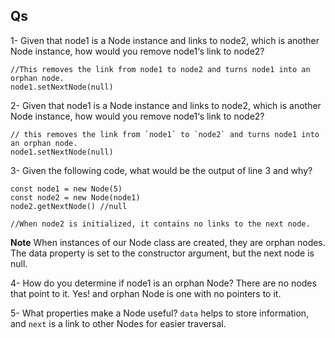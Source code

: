 ## Qs
1- Given that node1 is a Node instance and links to node2, which is another Node instance, how would you remove node1‘s link to node2?

```JS
//This removes the link from node1 to node2 and turns node1 into an orphan node.
node1.setNextNode(null)
```

2- Given that node1 is a Node instance and links to node2, which is another Node instance, how would you remove node1‘s link to node2?
```JS
// this removes the link from `node1` to `node2` and turns node1 into an orphan node.
node1.setNextNode(null)
```

3- Given the following code, what would be the output of line 3 and why?
```JS
const node1 = new Node(5)
const node2 = new Node(node1)
node2.getNextNode() //null

//When node2 is initialized, it contains no links to the next node.

```
**Note** When instances of our Node class are created, they are orphan nodes. The data property is set to the constructor argument, but the next node is null.

4- How do you determine if node1 is an orphan Node?
There are no nodes that point to it.
Yes! and orphan Node is one with no pointers to it.

5- What properties make a Node useful?
`data` helps to store information, and `next` is a link to other Nodes for easier traversal.